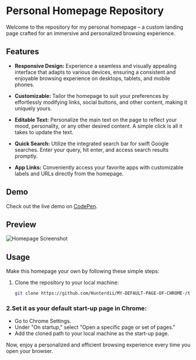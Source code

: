 # Personal Homepage Repository

Welcome to the repository for my personal homepage – a custom landing page crafted for an immersive and personalized browsing experience.

## Features

- **Responsive Design:** Experience a seamless and visually appealing interface that adapts to various devices, ensuring a consistent and enjoyable browsing experience on desktops, tablets, and mobile phones.

- **Customizable:** Tailor the homepage to suit your preferences by effortlessly modifying links, social buttons, and other content, making it uniquely yours.

- **Editable Text:** Personalize the main text on the page to reflect your mood, personality, or any other desired content. A simple click is all it takes to update the text.

- **Quick Search:** Utilize the integrated search bar for swift Google searches. Enter your query, hit enter, and access search results promptly.

- **App Links:** Conveniently access your favorite apps with customizable labels and URLs directly from the homepage.

## Demo

Check out the live demo on [CodePen](https://codepen.io/Hunterdii/pen/GRzzvvQ).

## Preview

![Homepage Screenshot](https://github.com/Hunterdii/MY-DEFAULT-PAGE-OF-CHROME-/assets/124852522/5a4fcb72-10e5-4ea6-8c09-0d8c06b0100f)

## Usage

Make this homepage your own by following these simple steps:

1. Clone the repository to your local machine:

   ```bash
   git clone https://github.com/Hunterdii/MY-DEFAULT-PAGE-OF-CHROME-/tree/main/MY%20chrome%20default%20Page
   
### 2.Set it as your default start-up page in Chrome:
- Go to Chrome Settings.<br>
- Under "On startup," select "Open a specific page or set of pages."<br>
- Add the cloned path to your local machine as the start-up page.<br>

Now, enjoy a personalized and efficient browsing experience every time you open your browser.
